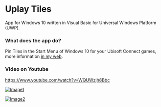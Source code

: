 # Uplay Tiles

App for Windows 10 written in Visual Basic for Universal Windows Platform (UWP).

### What does the app do?

Pin Tiles in the Start Menu of Windows 10 for your Ubisoft Connect games, more information [in my web](https://pepeizqapps.com/app/uplay-tiles/).

### Video on Youtube
https://www.youtube.com/watch?v=WQUWzjh8Bbc

[![Image1](https://i.imgur.com/Qdtq0YQ.png)](https://pepeizqapps.com/app/uplay-tiles/)

[![Image2](https://i.imgur.com/ApZS3HU.png)](https://pepeizqapps.com/app/uplay-tiles/)
